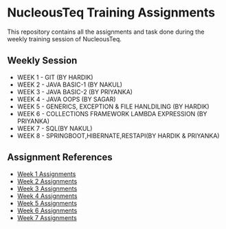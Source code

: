 
# NucleousTeq Training Assignments

This repository contains all the assignments and task done during the weekly training session of NucleousTeq.


## Weekly Session
- WEEK 1 - GIT (BY HARDIK)
- WEEK 2 - JAVA BASIC-1 (BY NAKUL)
- WEEK 3 - JAVA BASIC-2 (BY PRIYANKA)
- WEEK 4 - JAVA OOPS (BY SAGAR)
- WEEK 5 - GENERICS, EXCEPTION & FILE HANLDILING (BY HARDIK)
- WEEK 6 - COLLECTIONS FRAMEWORK LAMBDA EXPRESSION (BY PRIYANKA)
- WEEK 7 - SQL(BY NAKUL)
- WEEK 8 - SPRINGBOOT,HIBERNATE,RESTAPI(BY HARDIK & PRIYANKA)



## Assignment References

- [Week 1  Assignments](https://github.com/Akashrajpoots14/NucleousTeq-Assignment_Task/tree/master/TASK%201)
- [Week 2 Assignments](https://github.com/Akashrajpoots14/NucleousTeq-Assignment_Task/tree/master/TASK%201)
- [Week 3 Assignments](https://github.com/Akashrajpoots14/NucleousTeq-Assignment_Task/tree/master/TASK_2)
- [Week 4 Assignments](https://github.com/Akashrajpoots14/NucleousTeq-Assignment_Task/tree/week5/TASK_3)
- [Week 5 Assignments](https://github.com/Akashrajpoots14/NucleousTeq-Assignment_Task/tree/week5/TASK_4)
- [Week 6 Assignments](https://github.com/Akashrajpoots14/NucleousTeq-Assignment_Task/tree/week5/TASK_5)
- [Week 7 Assignments](https://github.com/Akashrajpoots14/NucleousTeq-Assignment_Task/tree/week5/TASK_6)


